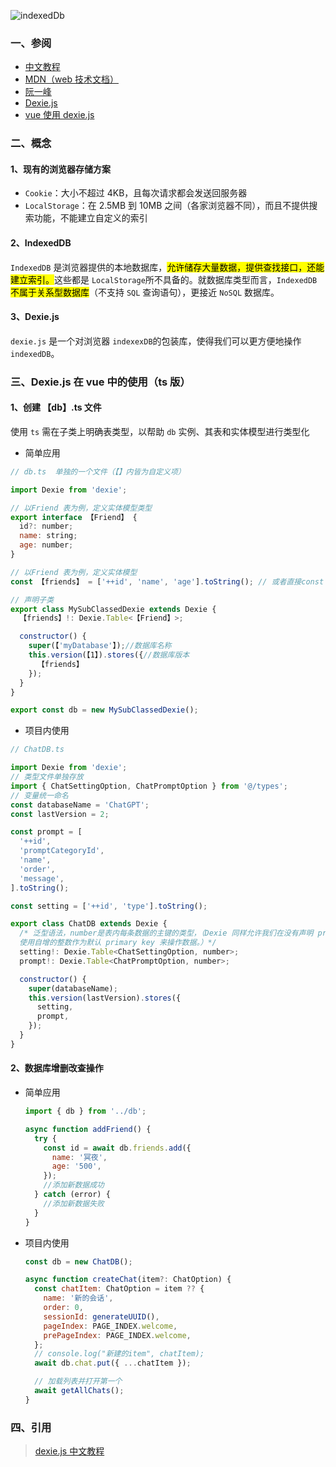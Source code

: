 ![indexedDb](https://www.wangbase.com/blogimg/asset/201807/bg2018070401.png)

### 一、参阅

- [中文教程](https://www.tangshuang.net/3735.html#title-1)
- [MDN（web 技术文档）](https://developer.mozilla.org/zh-CN/docs/Web/API/IndexedDB_API/Using_IndexedDB)
- [阮一峰](https://www.ruanyifeng.com/blog/2018/07/indexeddb.html)
- [Dexie.js](https://dexie.org/)
- [vue 使用 dexie.js](https://dexie.org/docs/Tutorial/Vue)

### 二、概念

#### 1、**现有的浏览器存储方案**

- `Cookie`：大小不超过 4KB，且每次请求都会发送回服务器
- `LocalStorage`：在 2.5MB 到 10MB 之间（各家浏览器不同），而且不提供搜索功能，不能建立自定义的索引

#### 2、**IndexedDB**

`IndexedDB` 是浏览器提供的本地数据库，<mark>允许储存大量数据，提供查找接口，还能建立索引。</mark>这些都是 `LocalStorage`所不具备的。就数据库类型而言，`IndexedDB` <mark>不属于关系型数据库</mark>（不支持 `SQL` 查询语句），更接近 `NoSQL` 数据库。

#### 3、**Dexie.js**

`dexie.js` 是一个对浏览器 `indexexDB`的包装库，使得我们可以更方便地操作 `indexedDB`。

### 三、Dexie.js 在 vue 中的使用（ts 版）

#### 1、**创建 【db】.ts 文件**

使用 `ts` 需在子类上明确表类型，以帮助 `db` 实例、其表和实体模型进行类型化

- 简单应用

```js
// db.ts  单独的一个文件（【】内皆为自定义项）

import Dexie from 'dexie';

// 以Friend 表为例，定义实体模型类型
export interface 【Friend】 {
  id?: number;
  name: string;
  age: number;
}

// 以Friend 表为例，定义实体模型
const 【friends】 = ['++id', 'name', 'age'].toString(); // 或者直接const friends= '++id, name, age'

// 声明子类
export class MySubClassedDexie extends Dexie {
  【friends】!: Dexie.Table<【Friend】>;

  constructor() {
    super(【'myDatabase'】);//数据库名称
    this.version(【1】).stores({//数据库版本
      【friends】
    });
  }
}

export const db = new MySubClassedDexie();

```

- 项目内使用

```js
// ChatDB.ts

import Dexie from 'dexie';
// 类型文件单独存放
import { ChatSettingOption, ChatPromptOption } from '@/types';
// 变量统一命名
const databaseName = 'ChatGPT';
const lastVersion = 2;

const prompt = [
  '++id',
  'promptCategoryId',
  'name',
  'order',
  'message',
].toString();

const setting = ['++id', 'type'].toString();

export class ChatDB extends Dexie {
  /* 泛型语法，number是表内每条数据的主键的类型，（Dexie 同样允许我们在没有声明 primary key 索引字段的情况下
  使用自增的整数作为默认 primary key 来操作数据。）*/
  setting!: Dexie.Table<ChatSettingOption, number>;
  prompt!: Dexie.Table<ChatPromptOption, number>;

  constructor() {
    super(databaseName);
    this.version(lastVersion).stores({
      setting,
      prompt,
    });
  }
}
```

#### 2、数据库增删改查操作

- 简单应用

  ```js
  import { db } from '../db';

  async function addFriend() {
    try {
      const id = await db.friends.add({
        name: '冥夜',
        age: '500',
      });
      //添加新数据成功
    } catch (error) {
      //添加新数据失败
    }
  }
  ```

- 项目内使用

  ```js
  const db = new ChatDB();

  async function createChat(item?: ChatOption) {
    const chatItem: ChatOption = item ?? {
      name: '新的会话',
      order: 0,
      sessionId: generateUUID(),
      pageIndex: PAGE_INDEX.welcome,
      prePageIndex: PAGE_INDEX.welcome,
    };
    // console.log("新建的item", chatItem);
    await db.chat.put({ ...chatItem });

    // 加载列表并打开第一个
    await getAllChats();
  }
  ```

### 四、引用

> [dexie.js 中文教程](https://blog.csdn.net/hjb2722404/article/details/118670300)

